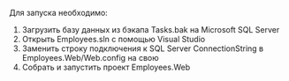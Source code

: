Для запуска необходимо:  
1. Загрузить базу данных из бэкапа Tasks.bak на Microsoft SQL Server  
2. Открыть Employees.sln с помощью Visual Studio  
3. Заменить строку подключения к SQL Server ConnectionString в Employees.Web/Web.config на свою  
4. Собрать и запустить проект Employees.Web  
